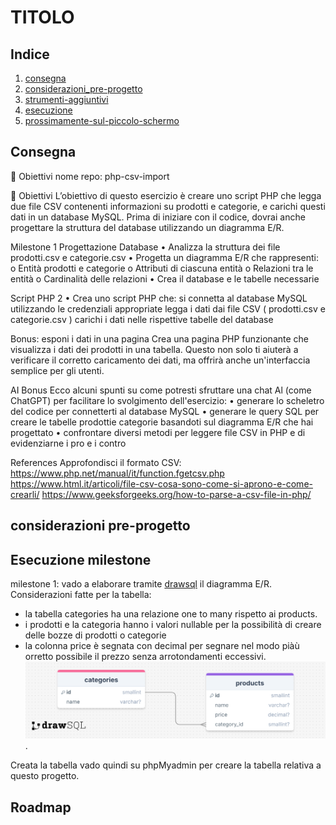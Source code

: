# TITOLO





## Indice

1. [consegna](#consegna)
2. [considerazioni_pre-progetto](#considerazioni-pre-progetto)
3. [strumenti-aggiuntivi](#strumenti-aggiuntivi )
3. [esecuzione](#esecuzione-milestone)
5. [prossimamente-sul-piccolo-schermo](#roadmap)



## Consegna

🎯 Obiettivi
nome repo: php-csv-import

🎯 Obiettivi
L’obiettivo di questo esercizio è creare uno script PHP che legga due file CSV contenenti informazioni su prodotti e categorie, e carichi questi dati in un database MySQL.
 Prima di iniziare con il codice, dovrai anche progettare la struttura del database utilizzando un diagramma E/R.

 Milestone 1
Progettazione Database
• Analizza la struttura dei file prodotti.csv e categorie.csv
• Progetta un diagramma E/R che rappresenti:
o Entità prodotti e categorie
o Attributi di ciascuna entità
o Relazioni tra le entità
o Cardinalità delle relazioni
• Crea il database e le tabelle necessarie

Script PHP 2
• Crea uno script PHP che:
si connetta al database MySQL utilizzando le credenziali appropriate
legga i dati dai file CSV ( prodotti.csv e categorie.csv )
carichi i dati nelle rispettive tabelle del database

Bonus: esponi i dati in una pagina
Crea una pagina PHP funzionante che visualizza i dati dei prodotti in una tabella.
Questo non solo ti aiuterà a verificare il corretto caricamento dei dati, ma offrirà anche
un'interfaccia semplice per gli utenti.

AI Bonus
Ecco alcuni spunti su come potresti sfruttare una chat Al (come ChatGPT) per facilitare
lo svolgimento dell'esercizio:
• generare lo scheletro del codice per connetterti al database MySQL
• generare le query SQL per creare le tabelle prodottie categorie basandoti sul
diagramma E/R che hai progettato
• confrontare diversi metodi per leggere file CSV in PHP e di evidenziarne i pro e i
contro

References
Approfondisci il formato CSV:
https://www.php.net/manual/it/function.fgetcsv.php
https://www.html.it/articoli/file-csv-cosa-sono-come-si-aprono-e-come-crearli/
https://www.geeksforgeeks.org/how-to-parse-a-csv-file-in-php/
## considerazioni pre-progetto


## Esecuzione milestone
milestone 1: vado a elaborare tramite [drawsql](https://drawsql.app/) il diagramma E/R.
Considerazioni fatte per la tabella:
- la tabella categories ha una relazione one to many rispetto ai products.
- i prodotti e la categoria hanno i valori nullable per la possibilità di creare delle bozze di prodotti o categorie 
- la colonna price è segnata con decimal per segnare nel modo piàù orretto possibile il prezzo senza arrotondamenti eccessivi.
![diagramma](/drawSQL-image-export-2025-02-23.png).

Creata la tabella vado quindi su phpMyadmin per creare la tabella relativa a questo progetto.



## Roadmap